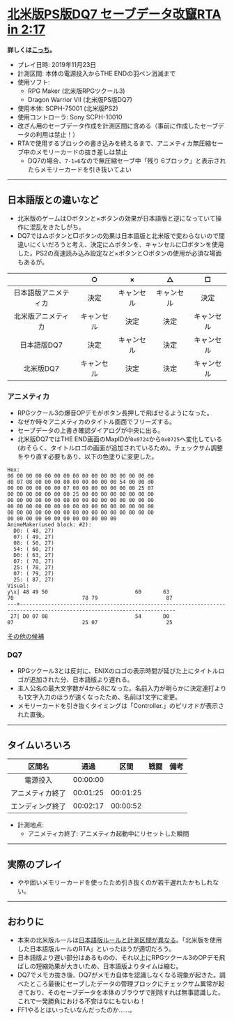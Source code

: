 # [北米版PS版DQ7 セーブデータ改竄RTA in 2:17](https://www.youtube.com/watch?v=fK6rRLSyxE4)

**詳しくは[こっち](./rta-saveglitch-20190623-00h05m05s.md)。**

- プレイ日時: 2019年11月23日
- 計測区間: 本体の電源投入からTHE ENDの羽ペン消滅まで
- 使用ソフト:
  - RPG Maker (北米版RPGツクール3)
  - Dragon Warrior VII (北米版PS版DQ7)
- 使用本体: SCPH-75001 (北米版PS2)
- 使用コントローラ: Sony SCPH-10010
- 改ざん用のセーブデータ作成を計測区間に含める（事前に作成したセーブデータの利用は禁止！）
- RTAで使用するブロックの書き込みを終えるまで、アニメティカ無圧縮セーブ中のメモリーカードの抜き差しは禁止
  - DQ7の場合、`7-1=6`なので無圧縮セーブ中「残り 6ブロック」と表示されたらメモリーカードを引き抜いてよい

----

## 日本語版との違いなど

- 北米版のゲームは○ボタンと×ボタンの効果が日本語版と逆になっていて操作に混乱をきたしがち。
- DQ7では△ボタンと□ボタンの効果は日本語版と北米版で変わらないので間違いにくいだろうと考え、決定に△ボタンを、キャンセルに□ボタンを使用した。PS2の高速読み込み設定など×ボタンと○ボタンの使用が必須な場面もあるが。

| | ○ | × | △ | □ |
| :---: | :---: | :---: | :---: | :---: |
| 日本語版アニメティカ | 決定 | キャンセル | キャンセル | 決定 |
| 北米版アニメティカ | キャンセル | 決定 | 決定 | キャンセル |
| 日本語版DQ7 | 決定 | キャンセル | 決定 | キャンセル |
| 北米版DQ7 | キャンセル | 決定 | 決定 | キャンセル |

### アニメティカ

- RPGツクール3の爆音OPデモがボタン長押しで飛ばせるようになった。
- なぜか時々アニメティカのタイトル画面でフリーズする。
- セーブデータの上書き確認ダイアログが中央に出る。
- 北米版DQ7ではTHE END画面のMapIDが`0x0724`から`0x0725`へ変化している(おそらく、タイトルロゴの画面が追加されているため)。チェックサム調整をやり直す必要もあり、以下の色塗りに変更した。
```
Hex:
00 00 00 00 00 00 00 00 00 00 00 00 00 00 00 00
d0 07 08 00 00 00 00 00 00 00 00 00 54 00 00 d0
00 00 00 00 00 00 07 00 00 00 00 00 00 00 25 07
00 00 00 00 00 00 00 25 00 00 00 00 00 00 00 00
00 00 00 00 00 00 00 00 00 00 00 00 00 00 00 00
00 00 00 00 00 00 00 00 00 00 00 00 00 00 00 00
00 00 00 00 00 00 00 00 00 00 00 00 00 00 00 00
00 00 00 00 00 00 00 00 00 00 00 00
AnimeMaker(used block: #2):
  D0: ( 48, 27)
  07: ( 49, 27)
  08: ( 50, 27)
  54: ( 60, 27)
  D0: ( 63, 27)
  07: ( 70, 27)
  25: ( 78, 27)
  07: ( 79, 27)
  25: ( 87, 27)
Visual:
y\x| 48 49 50                            60       63                   70                      78 79                      87
---+------------------------------------------------------------------------------------------------------------------------
 27| D0 07 08                            54       D0                   07                      25 07                      25
```
[その他の候補](./dw7-checksum0.txt)

### DQ7
- RPGツクール3とは反対に、ENIXのロゴの表示時間が延びた上にタイトルロゴが追加された分、日本語版より遅れる。
- 主人公名の最大文字数が4から8になった。名前入力が明らかに決定連打よりも1文字入力のほうが速くなったため、名前は1文字に変更。
- メモリーカードを引き抜くタイミングは「Controller.」のピリオドが表示された直後。

----

## タイムいろいろ

|区間名|通過|区間|戦闘|備考|
|:---:|:---:|:---:|:---:|:---:|
|電源投入|00:00:00|||
|アニメティカ終了|00:01:25|00:01:25|||
|エンディング終了|00:02:17|00:00:52|||

- 計測地点:
  - アニメティカ終了: アニメティカ起動中にリセットした瞬間

----

## 実際のプレイ

- やや固いメモリーカードを使ったため引き抜くのが若干遅れたかもしれない。

----

## おわりに

- 本来の北米版ルールは[日本語版ルールと計測区間が異なる](https://github.com/pingval/DQ7/blob/master/history.md#20140407)。「北米版を使用した日本語版ルールのRTA」といったほうが適切だろう。
- 日本語版より遅い部分はあるものの、それ以上にRPGツクール3のOPデモ飛ばしの短縮効果が大きいため、日本語版よりタイムは縮む。
- DQ7でメモカ抜き後、DQ7がメモカ自体を認識しなくなる現象が起きた。調べたところ最後にセーブしたデータの管理ブロックにチェックサム異常が起きており、そのセーブデータを本体のブラウザで削除すれば無事認識した。  
これで一発勝負における不安はなにもないね！
- FF1やるとはいったいなんだったのか……。
